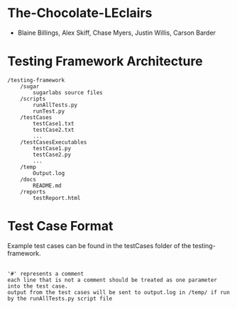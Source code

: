 # The-Chocolate-LEclairs
- Blaine Billings, Alex Skiff, Chase Myers, Justin Willis, Carson Barder

# Testing Framework Architecture
```
/testing-framework
	/sugar
		sugarlabs source files
	/scripts
		runAllTests.py
		runTest.py
	/testCases
		testCase1.txt
		testCase2.txt
		...
	/testCasesExecutables
		testCase1.py
		testCase2.py
		...
	/temp
		Output.log
	/docs
		README.md
	/reports
		testReport.html
```

# Test Case Format
Example test cases can be found in the testCases folder of the testing-framework.<br><br>
```
'#' represents a comment
each line that is not a comment should be treated as one parameter into the test case.
output from the test cases will be sent to output.log in /temp/ if run by the runAllTests.py script file
```